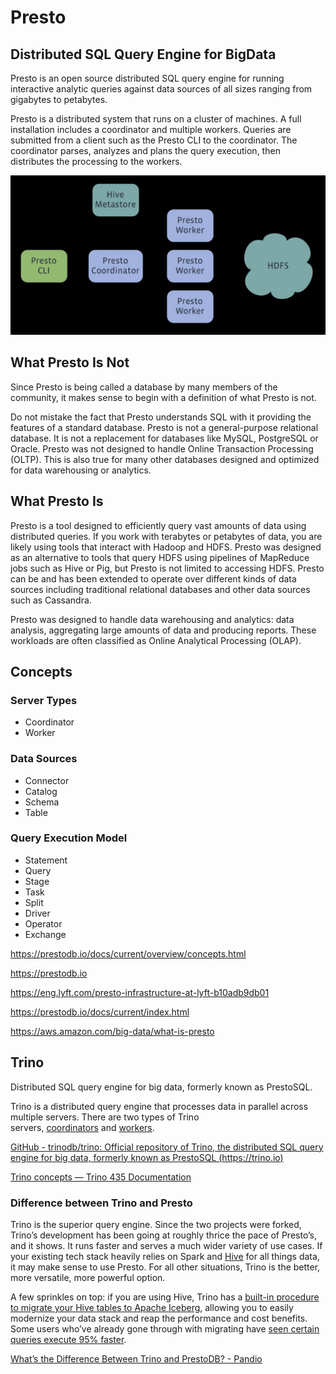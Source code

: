 # Presto

## Distributed SQL Query Engine for BigData

Presto is an open source distributed SQL query engine for running interactive analytic queries against data sources of all sizes ranging from gigabytes to petabytes.

Presto is a distributed system that runs on a cluster of machines. A full installation includes a coordinator and multiple workers. Queries are submitted from a client such as the Presto CLI to the coordinator. The coordinator parses, analyzes and plans the query execution, then distributes the processing to the workers.

![image](../../media/Technologies-Others-Presto-image1.jpg)

## What Presto Is Not

Since Presto is being called a database by many members of the community, it makes sense to begin with a definition of what Presto is not.

Do not mistake the fact that Presto understands SQL with it providing the features of a standard database. Presto is not a general-purpose relational database. It is not a replacement for databases like MySQL, PostgreSQL or Oracle. Presto was not designed to handle Online Transaction Processing (OLTP). This is also true for many other databases designed and optimized for data warehousing or analytics.

## What Presto Is

Presto is a tool designed to efficiently query vast amounts of data using distributed queries. If you work with terabytes or petabytes of data, you are likely using tools that interact with Hadoop and HDFS. Presto was designed as an alternative to tools that query HDFS using pipelines of MapReduce jobs such as Hive or Pig, but Presto is not limited to accessing HDFS. Presto can be and has been extended to operate over different kinds of data sources including traditional relational databases and other data sources such as Cassandra.

Presto was designed to handle data warehousing and analytics: data analysis, aggregating large amounts of data and producing reports. These workloads are often classified as Online Analytical Processing (OLAP).

## Concepts

### Server Types

- Coordinator
- Worker

### Data Sources

- Connector
- Catalog
- Schema
- Table

### Query Execution Model

- Statement
- Query
- Stage
- Task
- Split
- Driver
- Operator
- Exchange

https://prestodb.io/docs/current/overview/concepts.html

https://prestodb.io

https://eng.lyft.com/presto-infrastructure-at-lyft-b10adb9db01

https://prestodb.io/docs/current/index.html

https://aws.amazon.com/big-data/what-is-presto

## Trino

Distributed SQL query engine for big data, formerly known as PrestoSQL.

Trino is a distributed query engine that processes data in parallel across multiple servers. There are two types of Trino servers, [coordinators](https://trino.io/docs/current/overview/concepts.html#trino-concept-coordinator) and [workers](https://trino.io/docs/current/overview/concepts.html#trino-concept-worker).

[GitHub - trinodb/trino: Official repository of Trino, the distributed SQL query engine for big data, formerly known as PrestoSQL (https://trino.io)](https://github.com/trinodb/trino)

[Trino concepts — Trino 435 Documentation](https://trino.io/docs/current/overview/concepts.html)

### Difference between Trino and Presto

Trino is the superior query engine. Since the two projects were forked, Trino’s development has been going at roughly thrice the pace of Presto’s, and it shows. It runs faster and serves a much wider variety of use cases. If your existing tech stack heavily relies on Spark and [Hive](https://www.starburst.io/learn/data-fundamentals/hive/) for all things data, it may make sense to use Presto. For all other situations, Trino is the better, more versatile, more powerful option.

A few sprinkles on top: if you are using Hive, Trino has a [built-in procedure to migrate your Hive tables to Apache Iceberg](https://trino.io/docs/current/connector/iceberg.html#migrate-table), allowing you to easily modernize your data stack and reap the performance and cost benefits. Some users who’ve already gone through with migrating have [seen certain queries execute 95% faster](https://trino.io/blog/2022/12/09/trino-summit-2022-shopify-recap.html).

[What’s the Difference Between Trino and PrestoDB? - Pandio](https://pandio.com/difference-between-trino-and-prestodb/)
